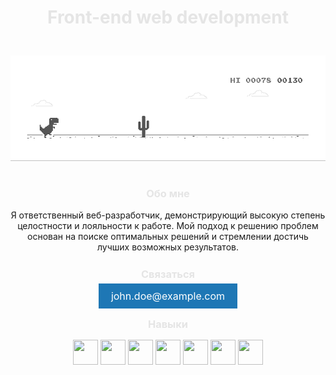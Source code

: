 <div align="center">
  <h1 style="color: #E5E5E5;"><b>Front-end web development</b></h1>
  <img src="dino.gif" alt="snake" width="600" style="margin: 25px 0px 15px 0px;">
</div>

<div align="center">
  <h3 style="color: #E5E5E5;"><b>Обо мне</b></h3>
  <p>
    Я ответственный веб-разработчик, демонстрирующий высокую степень целостности и лояльности к работе.
    Мой подход к решению проблем основан на поиске оптимальных решений и стремлении достичь лучших возможных результатов.
  </p>

  <h3 style="color: #E5E5E5; margin: 25px 0px 15px 0px;"><b>Связаться</b></h3>
  <a href="mailto:john.doe@example.com" style="text-decoration: none; color: white; background-color: #1E77B5; padding: 10px 20px; font-size: 16px; border: none; cursor: pointer;">john.doe@example.com</a>

  <h3 style="color: #E5E5E5; margin: 25px 0px 15px 0px;"><b>Навыки</b></h3>
  <div>
    <img src="https://raw.githubusercontent.com/danielcranney/readme-generator/main/public/icons/skills/javascript-colored.svg" width="40" height="40" />
    <img src="https://raw.githubusercontent.com/danielcranney/readme-generator/main/public/icons/skills/html5-colored.svg" width="40" height="40" />
    <img src="https://raw.githubusercontent.com/danielcranney/readme-generator/main/public/icons/skills/css3-colored.svg" width="40" height="40" />
    <img src="https://raw.githubusercontent.com/danielcranney/readme-generator/main/public/icons/skills/sass-colored.svg" width="40" height="40" />
    <img src="https://raw.githubusercontent.com/danielcranney/readme-generator/main/public/icons/skills/git-colored.svg" width="40" height="40" />
    <img src="https://raw.githubusercontent.com/danielcranney/readme-generator/main/public/icons/skills/figma-colored.svg" width="40" height="40" />
    <img src="https://raw.githubusercontent.com/danielcranney/readme-generator/main/public/icons/skills/photoshop-colored.svg" width="40" height="40" />
  </div>
</div>

